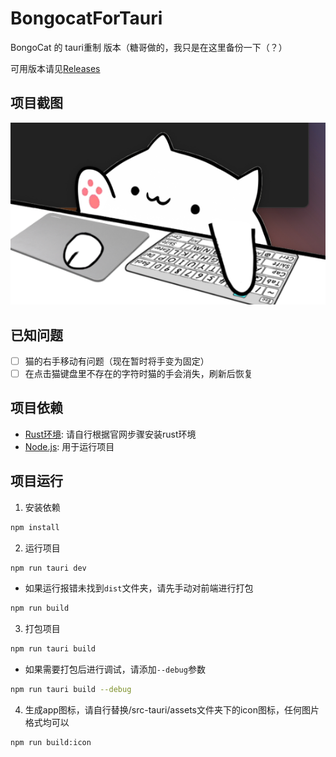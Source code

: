 # BongocatForTauri

BongoCat 的 tauri重制 版本（糖哥做的，我只是在这里备份一下（？）

可用版本请见[Releases](https://github.com/epeiuss/bongocat-for-tauri/releases)

## 项目截图
![image](docs/1.jpg)

## 已知问题
- [ ] 猫的右手移动有问题（现在暂时将手变为固定）
- [ ] 在点击猫键盘里不存在的字符时猫的手会消失，刷新后恢复

## 项目依赖
- [Rust环境](https://tauri.app/zh-cn/v1/guides/getting-started/prerequisites#%E5%AE%89%E8%A3%85): 请自行根据官网步骤安装rust环境
- [Node.js](https://nodejs.org/en/): 用于运行项目

## 项目运行
1. 安装依赖
```bash
npm install
```

2. 运行项目
```bash
npm run tauri dev
```
* 如果运行报错未找到`dist`文件夹，请先手动对前端进行打包
```bash
npm run build
```

3. 打包项目
```bash
npm run tauri build
```
- 如果需要打包后进行调试，请添加`--debug`参数
```bash
npm run tauri build --debug
```

4. 生成app图标，请自行替换/src-tauri/assets文件夹下的icon图标，任何图片格式均可以
```bash
npm run build:icon
```